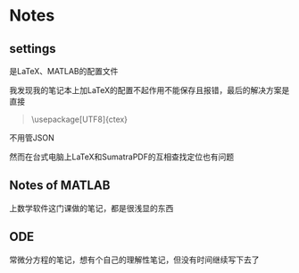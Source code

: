# Notes

## settings

是LaTeX、MATLAB的配置文件

我发现我的笔记本上加LaTeX的配置不起作用不能保存且报错，最后的解决方案是直接
> \usepackage[UTF8]{ctex}

不用管JSON

然而在台式电脑上LaTeX和SumatraPDF的互相查找定位也有问题

## Notes of MATLAB
上数学软件这门课做的笔记，都是很浅显的东西

## ODE
常微分方程的笔记，想有个自己的理解性笔记，但没有时间继续写下去了
